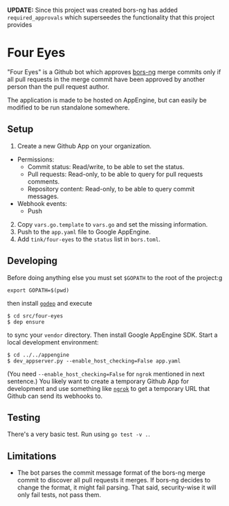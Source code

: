 **UPDATE:** Since this project was created bors-ng has added
`required_approvals` which superseedes the functionality that this project
provides

Four Eyes
=========
"Four Eyes" is a Github bot which approves
[bors-ng](https://github.com/bors-ng/bors-ng) merge commits only if all pull
requests in the merge commit have been approved by another person than the pull
request author.

The application is made to be hosted on AppEngine, but can easily be modified
to be run standalone somewhere.


Setup
-----
1. Create a new Github App on your organization.
  * Permissions:
    * Commit status: Read/write, to be able to set the status.
    * Pull requests: Read-only, to be able to query for pull requests comments.
    * Repository content: Read-only, to be able to query commit messages.
  * Webhook events:
    * Push
2. Copy `vars.go.template` to `vars.go` and set the missing information.
3. Push to the `app.yaml` file to Google AppEngine.
4. Add `tink/four-eyes` to the `status` list in `bors.toml`.

Developing
----------
Before doing anything else you must set `$GOPATH` to the root of the project:g

    export GOPATH=$(pwd)
 
 then install [`godep`](https://github.com/tools/godep) and execute

    $ cd src/four-eyes
    $ dep ensure

to sync your `vendor` directory. Then install Google AppEngine SDK. Start a
local development environment:

    $ cd ../../appengine
    $ dev_appserver.py --enable_host_checking=False app.yaml

(You need `--enable_host_checking=False` for `ngrok` mentioned in next
sentence.) You likely want to create a temporary Github App for development and
use something like [`ngrok`](https://ngrok.com) to get a temporary URL that
Github can send its webhooks to.

Testing
-------
There's a very basic test. Run using `go test -v .`.

Limitations
-----------
 * The bot parses the commit message format of the bors-ng merge commit to
   discover all pull requests it merges. If bors-ng decides to change the
   format, it might fail parsing. That said, security-wise it will only fail
   tests, not pass them.
